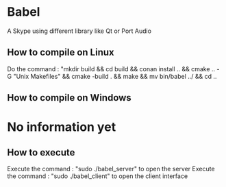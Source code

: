 # Babel

A Skype using different library like Qt or Port Audio

## How to compile on Linux

Do the command : "mkdir build && cd build && conan install .. && cmake .. -G "Unix Makefiles" && cmake -build . && make && mv bin/babel ../ && cd ..

## How to compile on Windows

# No information yet #

## How to execute

Execute the command : "sudo ./babel_server" to open the server
Execute the command : "sudo ./babel_client" to open the client interface